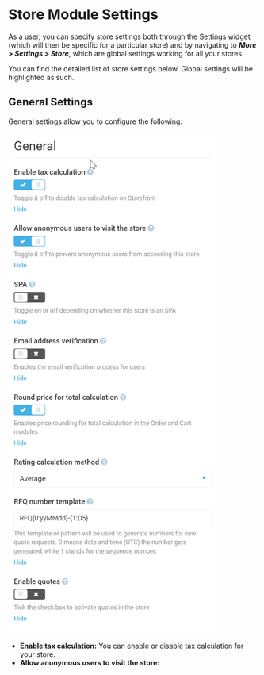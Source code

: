 ﻿# Store Module Settings
As a user, you can specify store settings both through the [Settings widget](configuring-store.md#settings) (which will then be specific for a particular store) and by navigating to ***More > Settings > Store***, which are global settings working for all your stores.

You can find the detailed list of store settings below. Global settings will be highlighted as such.

## General Settings
General settings allow you to configure the following:

![General settings](media/general-settings.png)

+ **Enable tax calculation:** You can enable or disable tax calculation for your store.
+ **Allow anonymous users to visit the store:** 